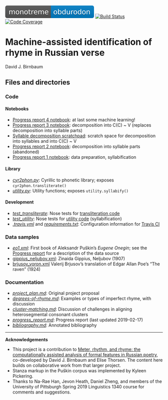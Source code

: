 [![Obdurodon](images/monotreme-obdurodon-blue.svg)](http://www.obdurodon.org)
[![Build Status](https://travis-ci.com/Data-Science-for-Linguists-2019/russian_rhyme.svg?branch=master)](https://travis-ci.com/Data-Science-for-Linguists-2019/russian_rhyme)
[![Code Coverage](https://codecov.io/gh/Data-Science-for-Linguists-2019/russian_rhyme/branch/master/graph/badge.svg)](https://codecov.io/gh/Data-Science-for-Linguists-2019/russian_rhyme)

# Machine-assisted identification of rhyme in Russian verse

David J. Birnbaum  

## Files and directories

### Code

#### Notebooks

* [Progress report 4 notebook](dev/progress_report_4.ipynb): at last some machine learning!
* [Progress report 3 notebook](dev/progress_report_3.ipynb): decomposition into C(C) ~ V (replaces decomposition into syllable parts)
* [Syllable decomposition scratchpad](dev/syllable-decomposition.ipynb): scratch space for decomposition into syllables and into C(C) ~ V
* [Progress report 2 notebook](dev/progress_report_2.ipynb): decomposition into syllable parts (abandoned)
* [Progress report 1 notebook](dev/progress_report_1.ipynb): data preparation, syllabification

#### Library

* [*cyr2phon.py*](dev/cyr2phon/cyr2phon.py): Cyrillic to phonetic library; exposes `cyr2phon.transliterate()`
* [*utility.py*](dev/cyr2phon/utility.py): Utility functions; exposes `utility.syllabify()`

#### Development

* [*test_transliterate*](dev/cyr2phon/tests/test_transliterate.py): Nose tests for [transliteration code](dev/cyr2phon/cyr2phon.py)
* [*test_utility*](dev/cyr2phon/tests/test_utility.py): Nose tests for [utility code](dev/cyr2phon/utility.py) (syllabification)
* [*.travis.yml*](.travis.yml) and [*requirements.txt*](requirements.txt): Configuration information for [Travis CI](https://docs.travis-ci.com/user/tutorial/)

### Data samples
	
* [*eo1.xml*](dev/data_samples/eo1.xml): First book of Aleksandr Puškin’s *Eugene Onegin*; see the [Progress report](docs/progress_report.md#about-the-corpus) for a description of the data source
* [gippius_neljubov.xml](dev/data_samples/gippius_neljubov.xml): Zinaida Gippius, Neljubov (1907)
* [brjusov_voron.xml](dev/data_samples/brjusov_voron.xml) Valerij Brjusov’s translation of Edgar Allan Poe’s “The raven” (1924)

### Documentation

* [*project_plan.md*](docs/project_plan.md): Original project proposal
* [*degrees-of-rhyme.md*](docs/degrees-of-rhyme.md): Examples or types of imperfect rhyme, with discussion
* [*cluster-matching.md*](docs/cluster-matching.md): Discussion of challenges in aligning heterosegmental consonant clusters
* [*progress_report.md*](docs/progress_report.md): Progress report (last updated 2019-02-17)
* [*bibliography.md*](docs/bibliography.md): Annotated bibliography

____

**Acknowledgements**

* This project is a contribution to [Meter, rhythm, and rhyme: the computationally assisted analysis of formal features in Russian poetry](http://poetry.obdurodon.org/), co-developed by David J. Birnbaum and Elise Thorsen. The content here builds on collaborative work from that larger project. 
* Stanza markup in the Puškin corpus was implemented by Kyleen Pickering. 
* Thanks to Na-Rae Han, Jevon Heath, Daniel Zheng, and members of the University of Pittsburgh Spring 2019 Linguistics 1340 course for comments and suggestions.

